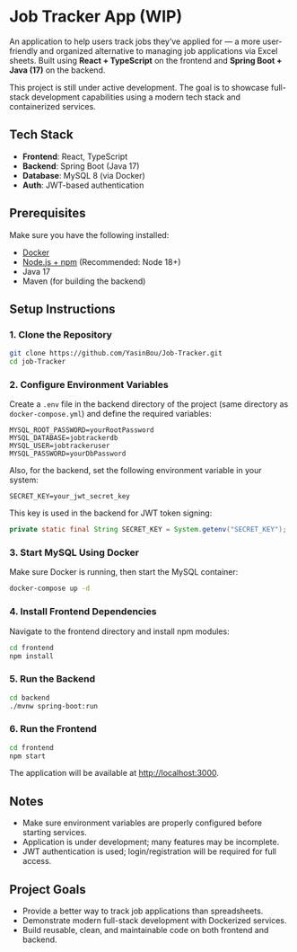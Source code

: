 # Job Tracker App (WIP)

An application to help users track jobs they’ve applied for — a more user-friendly and organized alternative to managing job applications via Excel sheets. Built using **React + TypeScript** on the frontend and **Spring Boot + Java (17)** on the backend.

This project is still under active development. The goal is to showcase full-stack development capabilities using a modern tech stack and containerized services.

## Tech Stack

- **Frontend**: React, TypeScript
- **Backend**: Spring Boot (Java 17)
- **Database**: MySQL 8 (via Docker)
- **Auth**: JWT-based authentication

## Prerequisites

Make sure you have the following installed:

- [Docker](https://www.docker.com/)
- [Node.js + npm](https://nodejs.org/) (Recommended: Node 18+)
- Java 17
- Maven (for building the backend)

## Setup Instructions

### 1. Clone the Repository

```bash
git clone https://github.com/YasinBou/Job-Tracker.git
cd job-Tracker
```

### 2. Configure Environment Variables

Create a `.env` file in the backend directory of the project (same directory as `docker-compose.yml`) and define the required variables:

```
MYSQL_ROOT_PASSWORD=yourRootPassword
MYSQL_DATABASE=jobtrackerdb
MYSQL_USER=jobtrackeruser
MYSQL_PASSWORD=yourDbPassword
```

Also, for the backend, set the following environment variable in your system:

```
SECRET_KEY=your_jwt_secret_key
```

This key is used in the backend for JWT token signing:
```java
private static final String SECRET_KEY = System.getenv("SECRET_KEY");
```

### 3. Start MySQL Using Docker

Make sure Docker is running, then start the MySQL container:

```bash
docker-compose up -d
```

### 4. Install Frontend Dependencies

Navigate to the frontend directory and install npm modules:

```bash
cd frontend
npm install
```

### 5. Run the Backend

```bash
cd backend
./mvnw spring-boot:run
```

### 6. Run the Frontend

```bash
cd frontend
npm start
```

The application will be available at [http://localhost:3000](http://localhost:3000).

## Notes

- Make sure environment variables are properly configured before starting services.
- Application is under development; many features may be incomplete.
- JWT authentication is used; login/registration will be required for full access.

## Project Goals

- Provide a better way to track job applications than spreadsheets.
- Demonstrate modern full-stack development with Dockerized services.
- Build reusable, clean, and maintainable code on both frontend and backend.

